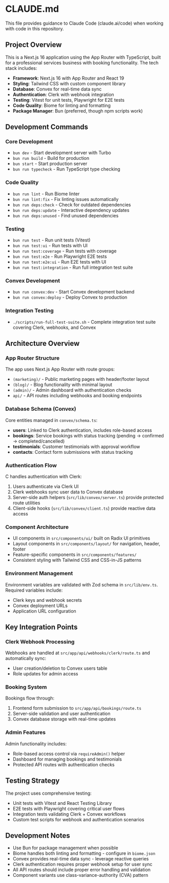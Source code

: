 # CLAUDE.md

This file provides guidance to Claude Code (claude.ai/code) when working with code in this repository.

## Project Overview

This is a Next.js 16 application using the App Router with TypeScript, built for a professional services business with booking functionality. The tech stack includes:

- **Framework**: Next.js 16 with App Router and React 19
- **Styling**: Tailwind CSS with custom component library
- **Database**: Convex for real-time data sync
- **Authentication**: Clerk with webhook integration
- **Testing**: Vitest for unit tests, Playwright for E2E tests
- **Code Quality**: Biome for linting and formatting
- **Package Manager**: Bun (preferred, though npm scripts work)

## Development Commands

### Core Development
- `bun dev` - Start development server with Turbo
- `bun run build` - Build for production
- `bun start` - Start production server
- `bun run typecheck` - Run TypeScript type checking

### Code Quality
- `bun run lint` - Run Biome linter
- `bun run lint:fix` - Fix linting issues automatically
- `bun run deps:check` - Check for outdated dependencies
- `bun run deps:update` - Interactive dependency updates
- `bun run deps:unused` - Find unused dependencies

### Testing
- `bun run test` - Run unit tests (Vitest)
- `bun run test:ui` - Run tests with UI
- `bun run test:coverage` - Run tests with coverage
- `bun run test:e2e` - Run Playwright E2E tests
- `bun run test:e2e:ui` - Run E2E tests with UI
- `bun run test:integration` - Run full integration test suite

### Convex Development
- `bun run convex:dev` - Start Convex development backend
- `bun run convex:deploy` - Deploy Convex to production

### Integration Testing
- `./scripts/run-full-test-suite.sh` - Complete integration test suite covering Clerk, webhooks, and Convex

## Architecture Overview

### App Router Structure
The app uses Next.js App Router with route groups:

- `(marketing)/` - Public marketing pages with header/footer layout
- `(blog)/` - Blog functionality with minimal layout
- `(admin)/` - Admin dashboard with authentication checks
- `api/` - API routes including webhooks and booking endpoints

### Database Schema (Convex)
Core entities managed in `convex/schema.ts`:

- **users**: Linked to Clerk authentication, includes role-based access
- **bookings**: Service bookings with status tracking (pending → confirmed → completed/cancelled)
- **testimonials**: Customer testimonials with approval workflow
- **contacts**: Contact form submissions with status tracking

### Authentication Flow
C handles authentication with Clerk:
1. Users authenticate via Clerk UI
2. Clerk webhooks sync user data to Convex database
3. Server-side auth helpers (`src/lib/convex/server.ts`) provide protected route utilities
4. Client-side hooks (`src/lib/convex/client.ts`) provide reactive data access

### Component Architecture
- UI components in `src/components/ui/` built on Radix UI primitives
- Layout components in `src/components/layout/` for navigation, header, footer
- Feature-specific components in `src/components/features/`
- Consistent styling with Tailwind CSS and CSS-in-JS patterns

### Environment Management
Environment variables are validated with Zod schema in `src/lib/env.ts`. Required variables include:
- Clerk keys and webhook secrets
- Convex deployment URLs
- Application URL configuration

## Key Integration Points

### Clerk Webhook Processing
Webhooks are handled at `src/app/api/webhooks/clerk/route.ts` and automatically sync:
- User creation/deletion to Convex users table
- Role updates for admin access

### Booking System
Bookings flow through:
1. Frontend form submission to `src/app/api/bookings/route.ts`
2. Server-side validation and user authentication
3. Convex database storage with real-time updates

### Admin Features
Admin functionality includes:
- Role-based access control via `requireAdmin()` helper
- Dashboard for managing bookings and testimonials
- Protected API routes with authentication checks

## Testing Strategy

The project uses comprehensive testing:
- Unit tests with Vitest and React Testing Library
- E2E tests with Playwright covering critical user flows
- Integration tests validating Clerk + Convex workflows
- Custom test scripts for webhook and authentication scenarios

## Development Notes

- Use Bun for package management when possible
- Biome handles both linting and formatting - configure in `biome.json`
- Convex provides real-time data sync - leverage reactive queries
- Clerk authentication requires proper webhook setup for user sync
- All API routes should include proper error handling and validation
- Component variants use class-variance-authority (CVA) pattern